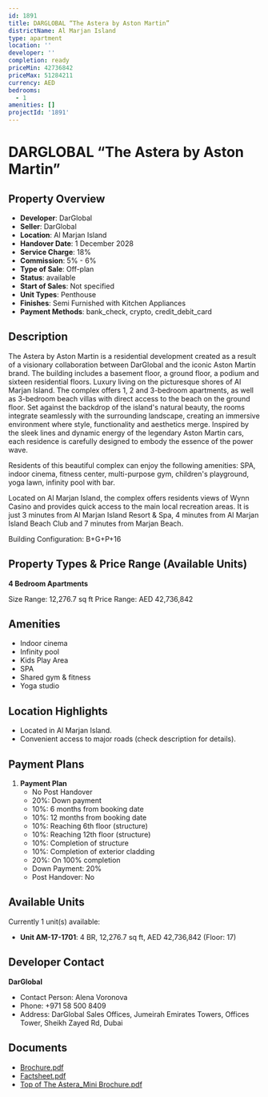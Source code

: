 ```yaml
---
id: 1891
title: DARGLOBAL “The Astera by Aston Martin”
districtName: Al Marjan Island
type: apartment
location: ''
developer: ''
completion: ready
priceMin: 42736842
priceMax: 51284211
currency: AED
bedrooms:
  - 1
amenities: []
projectId: '1891'
---
```


# DARGLOBAL “The Astera by Aston Martin”

## Property Overview
- **Developer**: DarGlobal
- **Seller**: DarGlobal
- **Location**: Al Marjan Island
- **Handover Date**: 1 December 2028
- **Service Charge**: 18%
- **Commission**: 5% - 6%
- **Type of Sale**: Off-plan
- **Status**: available
- **Start of Sales**: Not specified
- **Unit Types**: Penthouse
- **Finishes**: Semi Furnished with Kitchen Appliances
- **Payment Methods**: bank_check, crypto, credit_debit_card

## Description
The Astera by Aston Martin is a residential development created as a result of a visionary collaboration between DarGlobal and the iconic Aston Martin brand. The building includes a basement floor, a ground floor, a podium and sixteen residential floors. Luxury living on the picturesque shores of Al Marjan Island. The complex offers 1, 2 and 3-bedroom apartments, as well as 3-bedroom beach villas with direct access to the beach on the ground floor. Set against the backdrop of the island's natural beauty, the rooms integrate seamlessly with the surrounding landscape, creating an immersive environment where style, functionality and aesthetics merge. Inspired by the sleek lines and dynamic energy of the legendary Aston Martin cars, each residence is carefully designed to embody the essence of the power wave.

Residents of this beautiful complex can enjoy the following amenities: SPA, indoor cinema, fitness center, multi-purpose gym, children's playground, yoga lawn, infinity pool with bar.

Located on Al Marjan Island, the complex offers residents views of Wynn Casino and provides quick access to the main local recreation areas. It is just 3 minutes from Al Marjan Island Resort & Spa, 4 minutes from Al Marjan Island Beach Club and 7 minutes from Marjan Beach.

Building Configuration: B+G+P+16

## Property Types & Price Range (Available Units)
**4 Bedroom Apartments**

Size Range: 12,276.7 sq ft
Price Range: AED 42,736,842

## Amenities
- Indoor cinema
- Infinity pool
- Kids Play Area
- SPA
- Shared gym & fitness
- Yoga studio

## Location Highlights
- Located in Al Marjan Island.
- Convenient access to major roads (check description for details).

## Payment Plans
1. **Payment Plan**
   - No Post Handover
   - 20%: Down payment
   - 10%: 6 months from booking date
   - 10%: 12 months  from booking date
   - 10%: Reaching 6th floor (structure)
   - 10%: Reaching 12th floor (structure)
   - 10%: Completion of structure
   - 10%: Completion of exterior cladding
   - 20%: On 100% completion
   - Down Payment: 20%
   - Post Handover: No

## Available Units
Currently 1 unit(s) available:
- **Unit AM-17-1701**: 4 BR, 12,276.7 sq ft, AED 42,736,842 (Floor: 17)

## Developer Contact
**DarGlobal**
- Contact Person: Alena Voronova
- Phone: +971 58 500 8409
- Address: DarGlobal Sales Offices, Jumeirah Emirates Towers, Offices Tower, Sheikh Zayed Rd, Dubai

## Documents
- [Brochure.pdf](https://cdn.geniemap.net/2024/06/05/oNCfZQPTenfTtRcBsmatvs5sTQvh70HjEoBf4s40.pdf)
- [Factsheet.pdf](https://cdn.geniemap.net/2024/06/05/s4nBVn2qhnPAxZfaZz9PPqAdIS0hEDNGOZcLrn2e.pdf)
- [Top of The Astera_Mini Brochure.pdf](https://cdn.geniemap.net/2025/01/22/tNFP65uMptd6Pk3ZvsC63ppJPuCrjrHdfWUVsr3W.pdf)
